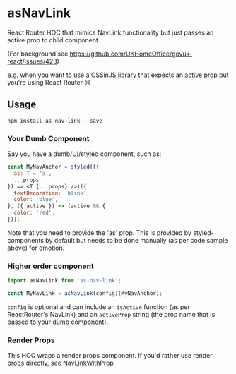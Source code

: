 # asNavLink

React Router HOC that mimics NavLink functionality but just passes an active prop to child component.

(For background see https://github.com/UKHomeOffice/govuk-react/issues/423)

e.g. when you want to use a CSSinJS library that expects an active prop but you're using React Router 😢

## Usage

`npm install as-nav-link --save`

### Your Dumb Component

Say you have a dumb/UI/styled component, such as:

```jsx
const MyNavAnchor = styled(({
  as: T = 'a',
  ...props
}) => <T {...props} />)({
  textDecoration: 'blink',
  color: 'blue',
}, ({ active }) => (active && {
  color: 'red',
}));
```

Note that you need to provide the 'as' prop. This is provided by styled-components by default but needs to be done manually (as per code sample above) for emotion.

### Higher order component
```jsx
import asNavLink from 'as-nav-link';

const MyNavLink = asNavLink(config)(MyNavAnchor);
```

`config` is optional and can include an `isActive` function (as per ReactRouter's NavLink) and an `activeProp` string (the prop name that is passed to your dumb component).

### Render Props

This HOC wraps a render props component. If you'd rather use render props directly, see [NavLinkWithProp](https://github.com/penx/nav-link-with-prop)
